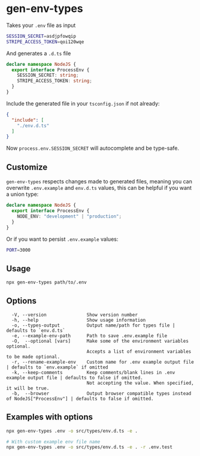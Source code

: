 # gen-env-types

Takes your `.env` file as input

```sh
SESSION_SECRET=asdjpfowqip
STRIPE_ACCESS_TOKEN=qoi120wqe
```

And generates a `.d.ts` file

```typescript
declare namespace NodeJS {
  export interface ProcessEnv {
    SESSION_SECRET: string;
    STRIPE_ACCESS_TOKEN: string;
  }
}
```

Include the generated file in your `tsconfig.json` if not already:
```json
{
  "include": [
    "./env.d.ts"
  ]
}
```


Now `process.env.SESSION_SECRET` will autocomplete and be type-safe.

## Customize

`gen-env-types` respects changes made to generated files, meaning you can overwrite `.env.example` and `env.d.ts` values, this can be helpful if you want a union type:

```typescript
declare namespace NodeJS {
  export interface ProcessEnv {
    NODE_ENV: "development" | "production";
  }
}
```

Or if you want to persist `.env.example` values:

```sh
PORT=3000
```

## Usage

```bash
npx gen-env-types path/to/.env
```

## Options

```
  -V, --version               Show version number
  -h, --help                  Show usage information
  -o, --types-output          Output name/path for types file | defaults to `env.d.ts`
  -e, --example-env-path      Path to save .env.example file
  -O,  --optional [vars]      Make some of the environment variables optional.
                              Accepts a list of environment variables to be made optional.
  -r, --rename-example-env    Custom name for .env example output file | defaults to `env.example` if omitted
  -k, --keep-comments         Keep comments/blank lines in .env example output file | defaults to false if omitted.
                              Not accepting the value. When specified, it will be true.
  -b,  --browser              Output browser compatible types instead of NodeJS["ProcessEnv"] | defaults to false if omitted.                            
```

## Examples with options

```bash
npx gen-env-types .env -o src/types/env.d.ts -e .
```

```bash
# With custom example env file name
npx gen-env-types .env -o src/types/env.d.ts -e . -r .env.test
```
